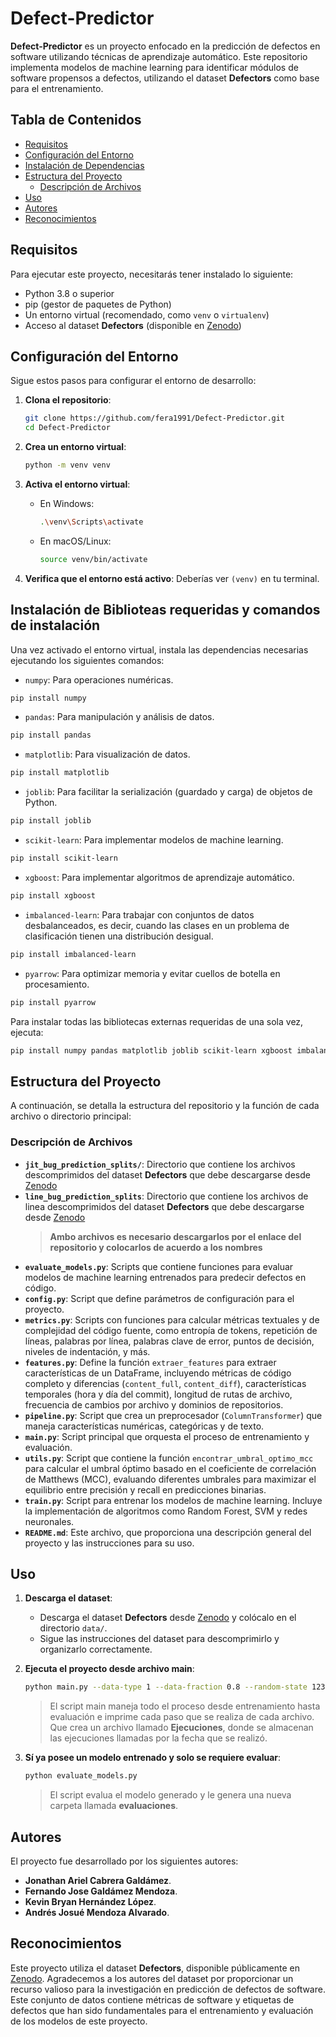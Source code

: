 # Defect-Predictor

**Defect-Predictor** es un proyecto enfocado en la predicción de defectos en software utilizando técnicas de aprendizaje automático. Este repositorio implementa modelos de machine learning para identificar módulos de software propensos a defectos, utilizando el dataset **Defectors** como base para el entrenamiento.

## Tabla de Contenidos
- [Requisitos](#requisitos)
- [Configuración del Entorno](#configuración-del-entorno)
- [Instalación de Dependencias](#instalación-de-dependencias)
- [Estructura del Proyecto](#estructura-del-proyecto)
  - [Descripción de Archivos](#descripción-de-archivos)
- [Uso](#uso)
- [Autores](#autores)
- [Reconocimientos](#reconocimientos)

## Requisitos
Para ejecutar este proyecto, necesitarás tener instalado lo siguiente:
- Python 3.8 o superior
- pip (gestor de paquetes de Python)
- Un entorno virtual (recomendado, como `venv` o `virtualenv`)
- Acceso al dataset **Defectors** (disponible en [Zenodo](https://zenodo.org/records/7708984))

## Configuración del Entorno
Sigue estos pasos para configurar el entorno de desarrollo:

1. **Clona el repositorio**:
   ```bash
   git clone https://github.com/fera1991/Defect-Predictor.git
   cd Defect-Predictor
   ```

2. **Crea un entorno virtual**:
   ```bash
   python -m venv venv
   ```

3. **Activa el entorno virtual**:
   - En Windows:
     ```bash
     .\venv\Scripts\activate
     ```
   - En macOS/Linux:
     ```bash
     source venv/bin/activate
     ```

4. **Verifica que el entorno está activo**:
   Deberías ver `(venv)` en tu terminal.

## Instalación de Biblioteas requeridas y comandos de instalación
Una vez activado el entorno virtual, instala las dependencias necesarias ejecutando los siguientes comandos:

- `numpy`: Para operaciones numéricas.
```bash
pip install numpy
```

- `pandas`: Para manipulación y análisis de datos.
```bash
pip install pandas
```

- `matplotlib`: Para visualización de datos.
```bash
pip install matplotlib
```

- `joblib`: Para facilitar la serialización (guardado y carga) de objetos de Python.
```bash
pip install joblib
```

- `scikit-learn`: Para implementar modelos de machine learning.
```bash
pip install scikit-learn
```

- `xgboost`: Para implementar algoritmos de aprendizaje automático.
```bash
pip install xgboost
```

- `imbalanced-learn`: Para trabajar con conjuntos de datos desbalanceados, es decir, cuando las clases en un problema de clasificación tienen una distribución desigual.
```bash
pip install imbalanced-learn
```

- `pyarrow`: Para optimizar memoria y evitar cuellos de botella en procesamiento.
```bash
pip install pyarrow
```

Para instalar todas las bibliotecas externas requeridas de una sola vez, ejecuta:
```bash
pip install numpy pandas matplotlib joblib scikit-learn xgboost imbalanced-learn pyarrow
```

## Estructura del Proyecto
A continuación, se detalla la estructura del repositorio y la función de cada archivo o directorio principal:

### Descripción de Archivos
- **`jit_bug_prediction_splits/`**: Directorio que contiene los archivos descomprimidos del dataset **Defectors** que debe descargarse desde [Zenodo](https://zenodo.org/records/7708984) 
- **`line_bug_prediction_splits`**: Directorio que contiene los archivos de linea descomprimidos del dataset **Defectors** que debe descargarse desde [Zenodo](https://zenodo.org/records/7708984)
   > **Ambo archivos es necesario descargarlos por el enlace del repositorio y colocarlos de acuerdo a los nombres**
- **`evaluate_models.py`**: Scripts que contiene funciones para evaluar modelos de machine learning entrenados para predecir defectos en código.
- **`config.py`**: Script que define parámetros de configuración para el proyecto.
- **`metrics.py`**: Scripts con funciones para calcular métricas textuales y de complejidad del código fuente, como entropía de tokens, repetición de líneas, palabras por línea, palabras clave de error, puntos de decisión, niveles de indentación, y más.
- **`features.py`**: Define la función `extraer_features` para extraer características de un DataFrame, incluyendo métricas de código completo y diferencias (`content_full`, `content_diff`), características temporales (hora y día del commit), longitud de rutas de archivo, frecuencia de cambios por archivo y dominios de repositorios.
- **`pipeline.py`**: Script que crea un preprocesador (`ColumnTransformer`) que maneja características numéricas, categóricas y de texto.
- **`main.py`**: Script principal que orquesta el proceso de entrenamiento y evaluación. 
- **`utils.py`**: Script que contiene la función `encontrar_umbral_optimo_mcc` para calcular el umbral óptimo basado en el coeficiente de correlación de Matthews (MCC), evaluando diferentes umbrales para maximizar el equilibrio entre precisión y recall en predicciones binarias.
- **`train.py`**: Script para entrenar los modelos de machine learning. Incluye la implementación de algoritmos como Random Forest, SVM y redes neuronales.
- **`README.md`**: Este archivo, que proporciona una descripción general del proyecto y las instrucciones para su uso.

## Uso
1. **Descarga el dataset**:
   - Descarga el dataset **Defectors** desde [Zenodo](https://zenodo.org/records/7708984) y colócalo en el directorio `data/`.
   - Sigue las instrucciones del dataset para descomprimirlo y organizarlo correctamente.

2. **Ejecuta el proyecto desde archivo main**:
   ```bash
   python main.py --data-type 1 --data-fraction 0.8 --random-state 123 --output-dir resultados/custom
   ```
   > El script main maneja todo el proceso desde entrenamiento hasta evaluación e imprime cada paso que se realiza de cada archivo. Que crea un archivo llamado **Ejecuciones**, donde se almacenan las ejecuciones llamadas por la fecha que se realizó.

3. **Sí ya posee un modelo entrenado y solo se requiere evaluar**:
   ```bash
   python evaluate_models.py
   ```
   > El script evalua el modelo generado y le genera una nueva carpeta llamada **evaluaciones**.

## Autores
El proyecto fue desarrollado por los siguientes autores:
- **Jonathan Ariel Cabrera Galdámez**.
- **Fernando Jose Galdámez Mendoza**.
- **Kevin Bryan Hernández López**.
- **Andrés Josué Mendoza Alvarado**.

## Reconocimientos
Este proyecto utiliza el dataset **Defectors**, disponible públicamente en [Zenodo](https://zenodo.org/records/7708984). Agradecemos a los autores del dataset por proporcionar un recurso valioso para la investigación en predicción de defectos de software. Este conjunto de datos contiene métricas de software y etiquetas de defectos que han sido fundamentales para el entrenamiento y evaluación de los modelos de este proyecto.